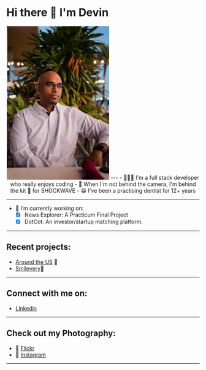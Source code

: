 # Hi there 👋 I'm Devin
<p align="center" >
<img height=400px src='https://github.com/mentalcaries/mentalcaries/blob/main/minipro.jpg' alt='So much Devin' />
</>
---
- 👨🏽‍💻 I'm a full stack developer who really enjoys coding
- 📸 When I'm not behind the camera, I'm behind the kit 🥁 for SHOCKWAVE
- 😁 I've been a practising dentist for 12+ years

---

- 🔭 I’m currently working on:
 	- [x] News Explorer: A Practicum Final Project
  - [x] DotCot: An investor/startup matching platform.
---

## Recent projects:
 - [Around the US](https://github.com/mentalcaries/react-around-api-full) 🚗
 - [Smilevery](https://github.com/mentalcaries/smilevery-react)💌

---

## Connect with me on:
 - [Linkedin](https://www.linkedin.com/in/devin-jaggernauth)
 ---
 
## Check out my Photography:
 - 📸 [Flickr](https://www.flickr.com/photos/neexis/)
 - 🤢 [Instagram](https://www.instagram.com/devinshi.photo/)
 ---

<!--
**mentalcaries/mentalcaries** is a ✨ _special_ ✨ repository because its `README.md` (this file) appears on your GitHub profile.

Here are some ideas to get you started:

- 🔭 I’m currently working on ...
- 🌱 I’m currently learning ...
- 👯 I’m looking to collaborate on ...
- 🤔 I’m looking for help with ...
- 💬 Ask me about ...
- 📫 How to reach me: ...
- 😄 Pronouns: ...
- ⚡ Fun fact: ...
-->
